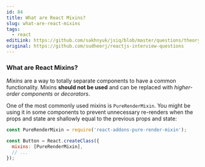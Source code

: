 ```yaml
---
id: 84
title: What are React Mixins?
slug: what-are-react-mixins
tags:
  - react
editLink: https://github.com/sakhnyuk/jsiq/blob/master/questions/theory/react/84.md
original: https://github.com/sudheerj/reactjs-interview-questions
---
```


### What are React Mixins?

_Mixins_ are a way to totally separate components to have a common functionality. Mixins **should not be used** and can be replaced with _higher-order components_ or _decorators_.

One of the most commonly used mixins is `PureRenderMixin`. You might be using it in some components to prevent unnecessary re-renders when the props and state are shallowly equal to the previous props and state:

```javascript
const PureRenderMixin = require('react-addons-pure-render-mixin');

const Button = React.createClass({
  mixins: [PureRenderMixin],
  // ...
});
```

<!-- TODO: mixins are deprecated -->